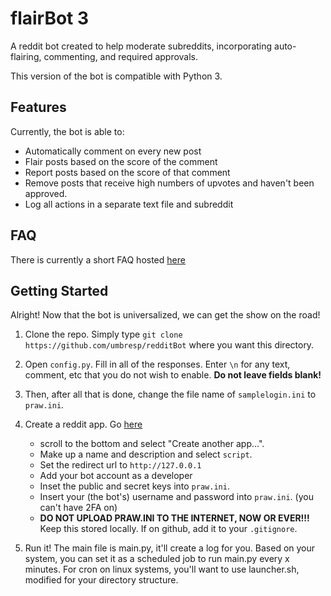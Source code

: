 # flairBot 3

A reddit bot created to help moderate subreddits, incorporating auto-flairing, commenting, and required approvals.

This version of the bot is compatible with Python 3.

## Features

Currently, the bot is able to:

* Automatically comment on every new post
* Flair posts based on the score of the comment
* Report posts based on the score of that comment
* Remove posts that receive high numbers of upvotes and haven't been approved.
* Log all actions in a separate text file and subreddit

## FAQ

There is currently a short FAQ hosted [here](https://www.reddit.com/r/1442dump/wiki/murderedbybots-faq)

## Getting Started

Alright! Now that the bot is universalized, we can get the show on the road!

1. Clone the repo. Simply type `git clone https://github.com/umbresp/redditBot` where you want this directory.

2. Open `config.py`. Fill in all of the responses. Enter `\n` for any text, comment, etc that you do not wish to enable. **Do not leave fields blank!**

3. Then, after all that is done, change the file name of `samplelogin.ini` to `praw.ini`.

3. Create a reddit app. Go [here](https://www.reddit.com/prefs/apps/)
    * scroll to the bottom and select "Create another app...".
    * Make up a name and description and select `script`.
    * Set the redirect url to `http://127.0.0.1`
    * Add your bot account as a developer
    * Inset the public and secret keys into `praw.ini`.
    * Insert your (the bot's) username and password into `praw.ini`. (you can't have 2FA on)
    * **DO NOT UPLOAD PRAW.INI TO THE INTERNET, NOW OR EVER!!!** Keep this stored locally. If on github, add it to your `.gitignore`.

5. Run it! The main file is main.py, it'll create a log for you. Based on your system, you can set it as a scheduled job to run main.py every x minutes. For cron on linux systems, you'll want to use launcher.sh, modified for your directory structure.
